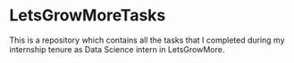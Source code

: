 # LetsGrowMoreTasks
This is a repository which contains all the tasks that I completed during my internship tenure as Data Science intern in LetsGrowMore.
